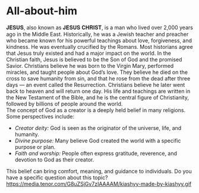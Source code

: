 # All-about-him
𝐉𝐄𝐒𝐔𝐒, also known as 𝐉𝐄𝐒𝐔𝐒 𝐂𝐇𝐑𝐈𝐒𝐓, is a man who lived over 2,000 years ago in the Middle East. Historically, he was a Jewish teacher and preacher who became known for his powerful teachings about love, forgiveness, and kindness. He was eventually crucified by the Romans. Most historians agree that Jesus truly existed and had a major impact on the world. In the Christian faith, Jesus is believed to be the Son of God and the promised Savior. Christians believe he was born to the Virgin Mary, performed miracles, and taught people about God’s love. They believe he died on the cross to save humanity from sin, and that he rose from the dead after three days — an event called the Resurrection. Christians believe he later went back to heaven and will return one day. His life and teachings are written in the New Testament of the Bible, and he is the central figure of Christianity, followed by billions of people around the world.                               
The concept of God as a creator is a deeply held belief in many religions. Some perspectives include:

- *Creator deity:* God is seen as the originator of the universe, life, and humanity.
- *Divine purpose:* Many believe God created the world with a specific purpose or plan.
- *Faith and worship:* People often express gratitude, reverence, and devotion to God as their creator.

This belief can bring comfort, meaning, and guidance to individuals. Do you have a specific question about this topic?
                                        https://media.tenor.com/G8uZSjGv7zIAAAAM/kiashyy-made-by-kiashyy.gif
